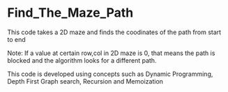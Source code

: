 # Find_The_Maze_Path

This code takes a 2D maze and finds the coodinates of the path from start to end

Note: If a value at certain row,col in 2D maze is 0, that means the path is blocked and the algorithm looks for a different path. 

This code is developed using concepts such as Dynamic Programming, Depth First Graph search, Recursion and Memoization
